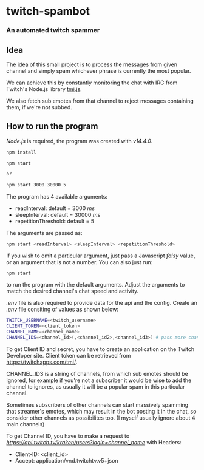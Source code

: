 # twitch-spambot

### An automated twitch spammer

## Idea

The idea of this small project is to process the messages from given channel
and simply spam whichever phrase is currently the most popular.

We can achieve this by constantly monitoring the chat with IRC from Twitch's
Node.js library [tmi.js](https://github.com/tmijs).

We also fetch sub emotes from that channel to reject messages containing them,
if we're not subbed.

## How to run the program

_Node.js_ is required, the program was created with _v14.4.0_.

```bash
npm install

npm start

or

npm start 3000 30000 5
```

The program has 4 available arguments:

- readInterval: default = 3000 _ms_
- sleepInterval: default = 30000 _ms_
- repetitionThreshold: default = 5

The arguments are passed as:

```bash
npm start <readInterval> <sleepInterval> <repetitionThreshold>
```

If you wish to omit a particular argument, just pass a Javascript _falsy_ value,
or an argument that is not a number.
You can also just run:

```
npm start
```

to run the program with the default arguments.
Adjust the arguments to match the desired channel's chat speed and activity.

_.env_ file is also required to provide data for the api and the config.
Create an _.env_ file consiting of values as shown below:

```bash
TWITCH_USERNAME=<twitch_username>
CLIENT_TOKEN=<client_token>
CHANNEL_NAME=<channel_name>
CHANNEL_IDS=<channel_id>(,<channel_id2>,<channel_id3>) # pass more channels to ignore after ','
```

To get Client ID and secret, you have to create an application
on the Twitch Developer site.
Client token can be retrieved from https://twitchapps.com/tmi/.

CHANNEL_IDS is a string of channels, from which sub emotes should be ignored,
for example if you're not a subscriber it would be wise to add the channel to
ignores, as usually it will be a popular spam in this particular channel.

Sometimes subscribers of other channels can start massively spamming that streamer's
emotes, which may result in the bot posting it in the chat, so consider
other channels as possibilites too.
(I myself usually ignore about 4 main channels)

To get Channel ID, you have to make a request to _https://api.twitch.tv/kraken/users?login=channel_name_ with Headers:

- Client-ID: <client_id>
- Accept: application/vnd.twitchtv.v5+json
